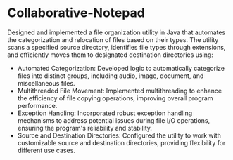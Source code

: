 # Collaborative-Notepad
Designed and implemented a file organization utility in Java that automates the categorization and relocation of files based on their types. The utility scans a specified source directory, identifies file types through extensions, and efficiently moves them to designated destination directories using:
- Automated Categorization: Developed logic to automatically categorize files into distinct groups, including audio, image, document, and miscellaneous files.
- Multithreaded File Movement: Implemented multithreading to enhance the efficiency of file copying operations, improving overall program performance.
- Exception Handling: Incorporated robust exception handling mechanisms to address potential issues during file I/O operations, ensuring the program's reliability and stability.
- Source and Destination Directories: Configured the utility to work with customizable source and destination directories, providing flexibility for different use cases.

